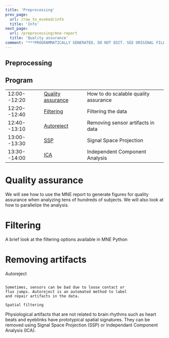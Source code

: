 ```yaml
---
title: 'Preprocessing'
prev_page:
  url: /raw_to_evoked/info
  title: 'Info'
next_page:
  url: /preprocessing/mne-report
  title: 'Quality assurance'
comment: "***PROGRAMMATICALLY GENERATED, DO NOT EDIT. SEE ORIGINAL FILES IN /content***"
---
```

Preprocessing
-------------

Program
-------

|              |          							|		    						|
| :------      | :-----   							| :-----  							|
| 12:00--12:20 | [Quality assurance](mne-report) 	| How to do scalable quality assurance |
| 12:20--12:40 | [Filtering](epochs)   				| Filtering the data             	|
| 12:40--13:10 | [Autoreject](autoreject)		    | Removing sensor artifacts in data
| 13:00--13:30 | [SSP](ssp)   						| Signal Space Projection         |
| 13:30--14:00 | [ICA](ica)       					| Independent Component Analysis  |

Quality assurance
=================

We will see how to use the MNE report to generate figures for
quality assurance when analyzing tens of hundreds of subjects. We will
also look at how to parallelize the analysis.

Filtering
=========

A brief look at the filtering options available in MNE Python

Removing artifacts
==================

Autoreject
~~~~~~~~~~

Sometimes, sensors can be bad due to loose contact or
flux jumps. Autoreject is an automated method to label
and repair artifacts in the data.

Spatial filtering
~~~~~~~~~~~~~~~~~

Physiological artifacts that are not related to brain
rhythms such as heart beats and eyeblinks have prototypical
spatial signatures. They can be removed using
Signal Space Projection (SSP) or Independant Component
Analysis (ICA).
